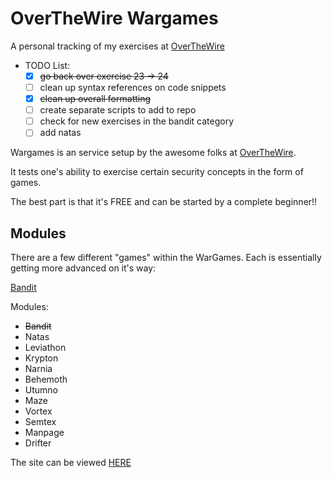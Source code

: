 # OverTheWire Wargames

A personal tracking of my exercises at [OverTheWire](http://www.overthewire.org)

- TODO List:
  - [x] ~~go back over exercise 23 -> 24~~
  - [ ] clean up syntax references on code snippets
  - [x] ~~clean up overall formatting~~
  - [ ] create separate scripts to add to repo
  - [ ] check for new exercises in the bandit category
  - [ ] add natas

Wargames is an service setup by the awesome folks at [OverTheWire](http://www.overthewire.org).

It tests one's ability to exercise certain security concepts in the form of games.

The best part is that it's FREE and can be started by a complete beginner!!

## Modules
There are a few different "games" within the WarGames. Each is essentially getting more advanced on it's way:

[Bandit](#Bandit)

Modules:
- ~~Bandit~~
- Natas
- Leviathon
- Krypton
- Narnia
- Behemoth
- Utumno
- Maze
- Vortex
- Semtex
- Manpage
- Drifter

The site can be viewed [HERE](https://overthewireblog.github.io)
